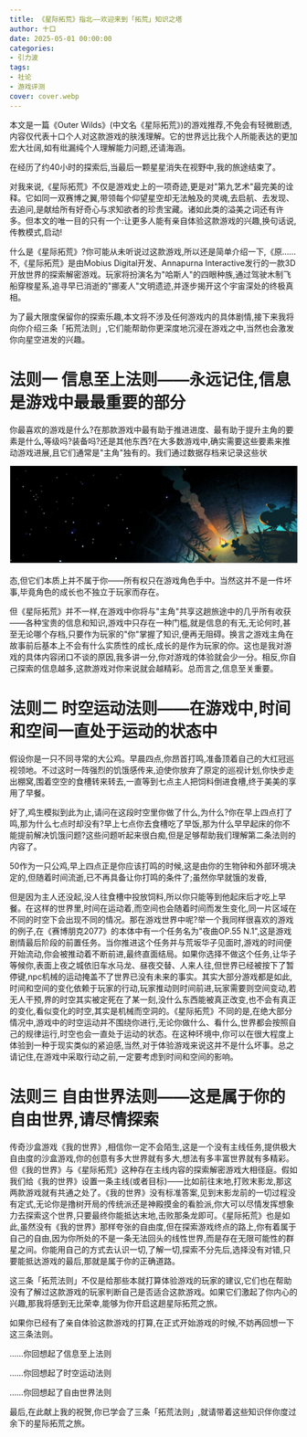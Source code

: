 ```yaml
---
title: 《星际拓荒》指北——欢迎来到「拓荒」知识之塔
author: 十口
date: 2025-05-01 00:00:00
categories: 
- 引力波
tags:
- 社论
- 游戏评测
cover: cover.webp
---
```


本文是一篇《Outer Wilds》(中文名《星际拓荒》)的游戏推荐,不免会有轻微剧透,内容仅代表十口个人对这款游戏的肤浅理解。它的世界远比我个人所能表达的更加宏大壮阔,如有纰漏纯个人理解能力问题,还请海涵。

在经历了约40小时的探索后,当最后一颗星星消失在视野中,我的旅途结束了。

对我来说,《星际拓荒》不仅是游戏史上的一项奇迹,更是对"第九艺术"最完美的诠释。它如同一双赛博之翼,带领每个仰望星空却无法触及的灵魂,去启航、去发现、去追问,是献给所有好奇心与求知欲者的珍贵宝藏。诸如此类的溢美之词还有许多。但本文的唯一目的只有一个:让更多人能有亲自体验这款游戏的兴趣,换句话说,传教模式,启动!

什么是《星际拓荒》?你可能从未听说过这款游戏,所以还是简单介绍一下,《原……不,《星际拓荒》是由Mobius Digital开发、Annapurna Interactive发行的一款3D开放世界的探索解密游戏。玩家将扮演名为"哈斯人"的四眼种族,通过驾驶木制飞船穿梭星系,追寻早已消逝的"挪麦人"文明遗迹,并逐步揭开这个宇宙深处的终极真相。

为了最大限度保留你的探索乐趣,本文将不涉及任何游戏内的具体剧情,接下来我将向你介绍三条「拓荒法则」,它们能帮助你更深度地沉浸在游戏之中,当然也会激发你向星空进发的兴趣。

# 法则一 信息至上法则——永远记住,信息是游戏中最最重要的部分

你最喜欢的游戏是什么?在那款游戏中最有助于推进进度、最有助于提升主角的要素是什么,等级吗?装备吗?还是其他东西?在大多数游戏中,确实需要这些要素来推动游戏进展,且它们通常是"主角"独有的。我们通过数据存档来记录这些状

![](../photos/引力波/《星际拓荒》指北——欢迎来到「拓荒」知识之塔/星际拓荒.jpeg)

态,但它们本质上并不属于你——所有权只在游戏角色手中。当然这并不是一件坏事,毕竟角色的成长也不独立于玩家而存在。

但《星际拓荒》并不一样,在游戏中你将与"主角"共享这趟旅途中的几乎所有收获——各种宝贵的信息和知识,游戏中只存在一种门槛,就是信息的有无,无论何时,甚至无论哪个存档,只要作为玩家的"你"掌握了知识,便再无阻碍。换言之游戏主角在故事前后基本上不会有什么实质性的成长,成长的是作为玩家的你。这也是我对游戏的具体内容闭口不谈的原因,我多讲一分,你对游戏的体验就会少一分。相反,你自己探索的信息越多,这款游戏对你来说就会越精彩。总而言之,信息至关重要。

# 法则二 时空运动法则——在游戏中,时间和空间一直处于运动的状态中

假设你是一只不同寻常的大公鸡。早晨四点,你昂首打鸣,准备顶着自己的大红冠巡视领地。不过这时一阵强烈的饥饿感传来,迫使你放弃了原定的巡视计划,你快步走出棚窝,围着空空的食槽转来转去,一直等到七点主人把饲料倒进食槽,终于美美的享用了早餐。

好了,鸡生模拟到此为止,请问在这段时空里你做了什么,为什么?你在早上四点打了鸣,那为什么七点时却没有?早上七点你去食槽吃了早饭,那为什么早早起床的你不能提前解决饥饿问题?这些问题听起来很白痴,但是足够帮助我们理解第二条法则的内容了。

50作为一只公鸡,早上四点正是你应该打鸣的时候,这是由你的生物钟和外部环境决定的,但随着时间流逝,已不再具备让你打鸣的条件了;虽然你早就饿的发昏,

但是因为主人还没起,没人往食槽中投放饲料,所以你只能等到他起床后才吃上早餐。在这样的世界里,时间在运动着,而空间也会随着时间而发生变化,同一片区域在不同的时空下会出现不同的情况。那在游戏世界中呢?举一个我同样很喜欢的游戏的例子,在《赛博朋克2077》的本体中有一个任务名为"夜曲OP.55 N.1",这是游戏剧情最后阶段的前置任务。当你推进这个任务并与荒坂华子见面时,游戏的时间便开始流动,你会被推动着不断前进,最终直面结局。如果你选择不做这个任务,让华子等候你,表面上夜之城依旧车水马龙、昼夜交替、人来人往,但世界已经被按下了暂停键,npc机械的运动掩盖不了世界已没有未来的事实。其实大部分游戏都是如此,时间和空间的变化依赖于玩家的行动,玩家推动则时间前进,玩家需要则空间变动,若无人干预,界的时空其实被定死在了某一刻,没什么东西能被真正改变,也不会有真正的变化,看似变化的时空,其实是机械而空洞的。《星际拓荒》不同的是,在绝大部分情况中,游戏中的时空运动并不围绕你进行,无论你做什么、看什么,世界都会按照自己的规律运行,时空也会一直处于运动的状态。在这种环境中,你可以在很大程度上体验到一种于现实类似的紧迫感,当然,对于体验游戏来说这并不是什么坏事。总之请记住,在游戏中采取行动之前,一定要考虑到时间和空间的影响。

# 法则三 自由世界法则——这是属于你的自由世界,请尽情探索

传奇沙盒游戏《我的世界》,相信你一定不会陌生,这是一个没有主线任务,提供极大自由度的沙盒游戏,你的创意有多大世界就有多大,想法有多丰富世界就有多精彩。但《我的世界》与《星际拓荒》这种存在主线内容的探索解密游戏大相径庭。假如我们给《我的世界》设置一条主线(或者目标)——比如前往末地,打败末影龙,那这两款游戏就有共通之处了。《我的世界》没有标准答案,见到末影龙前的一切过程没有定式,无论你是撸树开局的传统派还是神殿摸金的看脸派,你大可以尽情发挥想象力去探索这个世界,只要最终你能抵达末地,击败那条龙即可。《星际拓荒》也是如此,虽然没有《我的世界》那样夸张的自由度,但在探索游戏终点的路上,你有着属于自己的自由,因为你所处的不是一条无法回头的线性世界,而是存在无限可能性的群星之间。你能用自己的方式去认识一切,了解一切,探索不分先后,选择没有对错,只要能抵达游戏的最后,那就是属于你的正确道路。

这三条「拓荒法则」不仅是给那些本就打算体验游戏的玩家的建议,它们也在帮助没有了解过这款游戏的玩家判断自己是否适合这款游戏。如果它们激起了你内心的兴趣,那我将感到无比荣幸,能够为你开启这趟星际拓荒之旅。

如果你已经有了亲自体验这款游戏的打算,在正式开始游戏的时候,不妨再回想一下这三条法则。

……你回想起了信息至上法则

……你回想起了时空运动法则

……你回想起了自由世界法则

最后,在此献上我的祝贺,你已学会了三条「拓荒法则」,就请带着这些知识伴你度过余下的星际拓荒之旅。